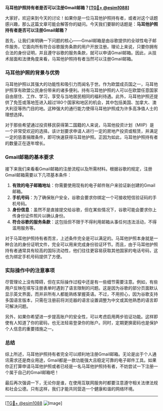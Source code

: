 **马耳他护照持有者是否可以注册Gmail邮箱？[[TG💪+ @esim1088](https://t.me/s/esim1088)]**

大家好，欢迎来到今天的讨论！如果你是一位马耳他护照持有者，或者对这个话题感兴趣，那么这篇文章可能会解答你的疑问。今天我们要聊的话题是：**马耳他护照持有者是否可以注册Gmail邮箱？**

首先，让我们来明确一下问题的核心——Gmail邮箱是由谷歌提供的全球性电子邮件服务，它面向所有符合谷歌服务条款的用户开放注册。理论上来说，只要你拥有合法的身份证明，并且遵守谷歌的服务条款，就可以申请Gmail邮箱。因此，从技术层面和法律角度来看，马耳他护照持有者当然可以注册Gmail邮箱。

### 马耳他护照的背景与优势

马耳他护照以其强大的功能性和吸引力而闻名于世。作为欧盟成员国之一，马耳他护照享有欧盟公民身份带来的诸多便利。持有马耳他护照的人可以在欧盟任意国家自由居住、工作、学习，享受与当地居民相同的福利待遇。此外，马耳他护照还提供了免签或落地签进入超过180个国家和地区的机会，其中包括美国、加拿大、澳大利亚等热门目的地。这种强大的通行能力使得马耳他护照成为许多高净值人士的理想选择。

对于那些希望通过投资移民获得第二国籍的人来说，马耳他投资计划（MIIP）是一个非常受欢迎的选择。该计划要求申请人进行一定的房地产投资或租赁，并满足一定的慈善捐赠条件，即可快速获得马耳他护照。正因为如此，马耳他护照持有者的数量正在逐年增长。

### Gmail邮箱的基本要求

接下来我们来看看Gmail邮箱的注册流程以及所需材料。根据谷歌的规定，注册Gmail邮箱需要以下几项基本条件：

1. **有效的电子邮箱地址**：你需要使用现有的电子邮件账户来验证新创建的Gmail邮箱。
2. **手机号码**：为了确保账户安全，谷歌会要求你绑定一个可接收短信验证码的手机号码。
3. **身份信息**：虽然不是直接提交给谷歌，但在某些情况下，谷歌可能会要求你上传身份证件照片以确认身份。
4. **符合谷歌的服务条款**：这包括但不限于不得利用邮箱从事任何违法活动，不得滥用服务等。

对于马耳他护照持有者而言，上述条件完全是可以满足的。马耳他护照本身就是一种合法的身份证明文件，完全可以用来完成身份验证环节。而且，由于马耳他护照持有者通常具有较高的国际流动性，他们往往更容易获取其他国家的电话号码，这也为绑定手机号码提供了方便。

### 实际操作中的注意事项

尽管理论上没有障碍，但在实际操作过程中还是有一些细节需要注意。例如，有些用户反映在填写注册表单时遇到了语言限制的问题。这是因为谷歌的部分页面默认显示英文界面，而并非所有人都能熟练掌握英语。不过，不用担心，因为谷歌支持多国语言版本，只需在注册前将浏览器的语言设置调整为中文或其他熟悉的语言即可解决问题。

另外，如果你希望进一步提高账户的安全性，可以考虑启用两步验证功能。这样即使有人知道了你的密码，也无法轻易登录你的账户。同时，定期更换密码也是保护个人信息的重要措施之一。

### 总结

综上所述，马耳他护照持有者完全可以顺利地注册Gmail邮箱。无论是出于个人通讯需求还是商业用途，Gmail都是一款功能强大且稳定可靠的电子邮件工具。如果你正打算申请马耳他护照或者已经是一名马耳他护照持有者，不妨尝试一下注册一个属于自己的Gmail邮箱吧！

最后再次强调一下，无论你是谁，在使用互联网服务时都要注意遵守相关法律法规和社会公德。只有这样，我们才能共同营造一个健康和谐的网络环境。

---

[[TG💪+ @esim1088](https://t.me/s/esim1088) ![Image](https://i.postimg.cc/4NQfJmqS/Snipaste-2025-05-13-00-14-12.png)]